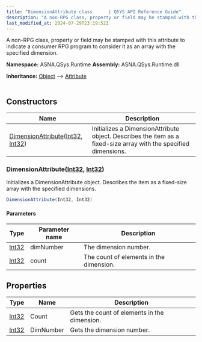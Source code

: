 ```yaml
---
title: "DimensionAttribute class      | QSYS API Reference Guide"
description: "A non-RPG class, property or field may be stamped with this attribute to indicate a consumer RPG program to consider it as an array with the specified"
last_modified_at: 2024-07-29T23:19:52Z
---
```


A non-RPG class, property or field may be stamped with this attribute to indicate a consumer RPG program to consider it as an array with the specified dimension.

**Namespace:** ASNA.QSys.Runtime
**Assembly:** ASNA.QSys.Runtime.dll

**Inheritance:** [Object](https://docs.microsoft.com/en-us/dotnet/api/system.object) --> [Attribute](https://docs.microsoft.com/en-us/dotnet/api/system.attribute)
<br>
<br>

## Constructors

| Name | Description |
| --- | --- |
| [DimensionAttribute](#dimensionattributeint32-int32)([Int32](https://docs.microsoft.com/en-us/dotnet/api/system.int32), [Int32](https://docs.microsoft.com/en-us/dotnet/api/system.int32)) | Initializes a DimensionAttribute object. Describes the item as a fixed-size array with the specified dimensions.

### DimensionAttribute([Int32](https://docs.microsoft.com/en-us/dotnet/api/system.int32), [Int32](https://docs.microsoft.com/en-us/dotnet/api/system.int32))

Initializes a DimensionAttribute object. Describes the item as a fixed-size array with the specified dimensions.

```cs
DimensionAttribute(Int32, Int32)
```

#### Parameters

| Type | Parameter name | Description
| --- | --- | ---
| [Int32](https://docs.microsoft.com/en-us/dotnet/api/system.int32) | dimNumber | The dimension number.
| [Int32](https://docs.microsoft.com/en-us/dotnet/api/system.int32) | count | The count of elements in the dimension.

## Properties

| Type | Name | Description
| --- | --- | --- 
| [Int32](https://learn.microsoft.com/en-us/dotnet/csharp/language-reference/builtin-types/integral-numeric-types) | Count | Gets the count of elements in the dimension. |
| [Int32](https://learn.microsoft.com/en-us/dotnet/csharp/language-reference/builtin-types/integral-numeric-types) | DimNumber | Gets the dimension number. |
